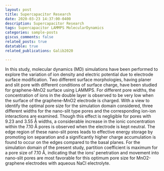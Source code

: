 ```yaml
---
layout: post
title: Supercapacitor Research
date: 2020-03-23 14:37:00-0400
description: Supercapacitor Research
tags: Supercapacitor LAMMPS MolecularDynamics
categories: sample-posts
giscus_comments: false
related_posts: true
datatable: true
related_publications: Galib2020

---
```


In this study, molecular dynamics (MD) simulations have been performed to explore the variation of ion density and electric potential due to electrode surface modification. Two different surface morphologies, having planer and slit pore with different conditions of surface charge, have been studied for graphene-MnO2 surface using LAMMPS. For different pore widths, the concentration of ions in the double layer is observed to be very low when the surface of the graphene-MnO2 electrode is charged. With a view to identify the optimal pore size for the simulation domain considered, three different widths for the nano-slit type pores and the corresponding ion-ion interactions are examined. Though this effect is negligible for pores with 9.23 and 3.55 Å widths, a considerable increase in the ionic concentration within the 7.10 Å pores is observed when the electrode is kept neutral. The edge region of these nano-slit pores leads to effective energy storage by promoting ion separation and a significantly higher charge accumulation is found to occur on the edges compared to the basal planes. For the simulation domain of the present study, partition coefficient is maximum for a pore size of 7.10 Å, indicating that the ions’ penetration and movement into nano-slit pores are most favorable for this optimum pore size for MnO2-graphene electrodes with aqueous NaCl electrolyte.








